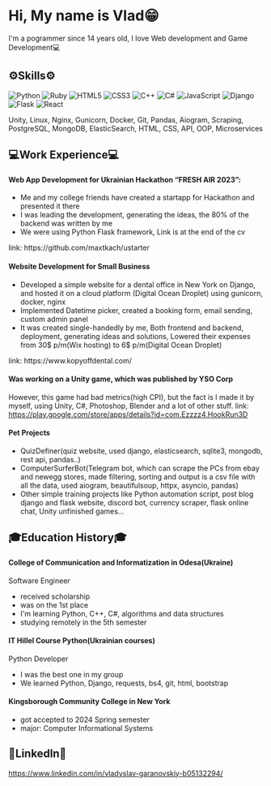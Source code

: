 # Hi, My name is Vlad😁
I'm a pogrammer since 14 years old, I love Web development and Game Development💻

## ⚙️Skills⚙️
![Python](https://img.shields.io/badge/python-3670A0?style=for-the-badge&logo=python&logoColor=ffdd54)
![Ruby](https://img.shields.io/badge/ruby-%23CC342D.svg?style=for-the-badge&logo=ruby&logoColor=white)
![HTML5](https://img.shields.io/badge/html5-%23E34F26.svg?style=for-the-badge&logo=html5&logoColor=white)
![CSS3](https://img.shields.io/badge/css3-%231572B6.svg?style=for-the-badge&logo=css3&logoColor=white)
![C++](https://img.shields.io/badge/c++-%2300599C.svg?style=for-the-badge&logo=c%2B%2B&logoColor=white)
![C#](https://img.shields.io/badge/c%23-%23239120.svg?style=for-the-badge&logo=csharp&logoColor=white)
![JavaScript](https://img.shields.io/badge/javascript-%23323330.svg?style=for-the-badge&logo=javascript&logoColor=%23F7DF1E)
![Django](https://img.shields.io/badge/django-%23092E20.svg?style=for-the-badge&logo=django&logoColor=white)
![Flask](https://img.shields.io/badge/flask-%23000.svg?style=for-the-badge&logo=flask&logoColor=white)
![React](https://img.shields.io/badge/react-%2320232a.svg?style=for-the-badge&logo=react&logoColor=%2361DAFB)

Unity, Linux, Nginx, Gunicorn, Docker, Git, Pandas, Aiogram, Scraping, PostgreSQL, MongoDB, ElasticSearch, HTML, CSS, API, OOP, Microservices

## 💻Work Experience💻

#### Web App Development for Ukrainian Hackathon “FRESH AIR 2023”:
  <ul>
    <li>Me and my college friends have created a startapp for Hackathon and presented it there</li>
    <li>I was leading the development, generating the ideas, the 80% of the backend was written by me</li>
    <li>We were using Python Flask framework, Link is at the end of the cv</li>
  </ul>
  link: https://github.com/maxtkach/ustarter
  
#### Website Development for Small Business
  <ul>
    <li>Developed a simple website for a dental office in New York on Django, and hosted it on a cloud platform (Digital Ocean Droplet) using gunicorn, docker, nginx</li>
    <li>Implemented Datetime picker, created a booking form, email sending, custom admin panel</li>
    <li>It was created single-handedly by me, Both frontend and backend, deployment, generating ideas and solutions, Lowered their expenses from 30$ p/m(Wix hosting) to 6$ p/m(Digital Ocean Droplet)</li>
  </ul>
  link: https://www.kopyoffdental.com/
  
#### Was working on a Unity game, which was published by YSO Corp
  However, this game had bad metrics(high CPI), but the fact is I made it by myself, using Unity, C#, Photoshop, Blender and a lot of other stuff. 
  link: https://play.google.com/store/apps/details?id=com.Ezzzz4.HookRun3D
  
#### Pet Projects
  <ul>
    <li>QuizDefiner(quiz website, used django, elasticsearch, sqlite3, mongodb, rest api, pandas..) </li>
    <li>ComputerSurferBot(Telegram bot, which can scrape the PCs from ebay and newegg stores, made filtering, sorting and output is a csv file with all the data, used aiogram, beautifulsoup, httpx, asyncio, pandas)</li>
    <li>Other simple training projects like Python automation script, post blog django and flask website, discord bot, currency scraper, flask online chat, Unity unfinished games...</li>
  </ul>

## 🎓Education History🎓

#### College of Communication and Informatization in Odesa(Ukraine)
Software Engineer
<ul>
    <li>received scholarship</li>
    <li>was on the 1st place</li>
    <li>I'm learning Python, C++, C#, algorithms and data structures</li>
    <li>studying remotely in the 5th semester</li>
</ul>

#### IT Hillel Course Python(Ukrainian courses)
Python Developer
<ul>
    <li>I was the best one in my group</li>
    <li>We learned Python, Django, requests, bs4, git, html, bootstrap</li>
</ul>

#### Kingsborough Community College in New York
<ul>
    <li>got accepted to 2024 Spring semester</li>
    <li>major: Computer Informational Systems</li>
</ul>

## 📎LinkedIn📎

https://www.linkedin.com/in/vladyslav-garanovskiy-b05132294/
  
